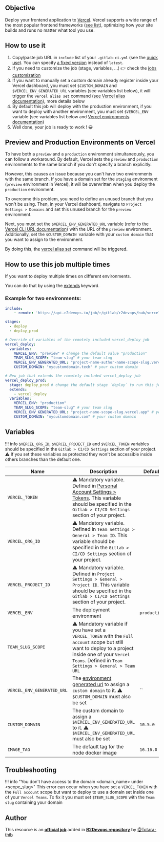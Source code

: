 ## Objective

Deploy your frontend application to [Vercel](https://vercel.com). Vercel supports a wide range of the most popular frontend frameworks ([see list](https://vercel.com/docs/frameworks)), optimizing how your site builds and runs no matter what tool you use.

## How to use it

1. Copy/paste job URL in `include` list of your `.gitlab-ci.yml` (see the [quick use](https://docs.r2devops.io/get-started/use-templates/#use-a-template)). You can specify [a fixed version](https://docs.r2devops.io/get-started/use-templates/#versioning) instead of `latest`.
1. If you need to customize the job (stage, variables, ...) 👉 check the [jobs
   customization](https://docs.r2devops.io/get-started/use-templates/#job-templates-customization)
1. If you want to manually set a custom domain already register inside your Vercel dashboard, you must set `$CUSTOM_DOMAIN` and `$VERCEL_ENV_GENERATED_URL` variables (see variables list below), it will trigger the `vercel alias set` command ([see Vercel alias documentation](https://vercel.com/docs/cli/alias)), more details below
1. By default this job will deploy with the production environment, if you want to deploy with another environment, you must set `$VERCEL_ENV` variable (see variables list below and [Vercel environments documentation](https://vercel.com/docs/concepts/deployments/environments))
1. Well done, your job is ready to work ! 😀

## Preview and Production Environments on Vercel

To have both a `preview` and a `production` environment simultaneously, you can follow a workaround. By default, Vercel sets the `preview` and `production` environments to the same branch if you don't specify a branch explicitly.

However, this causes an issue because you can't have two environments with the same branch. If you have a domain set for the `staging` environment (`preview` environment in Vercel), it will be overwritten when you deploy the `production` environment.

To overcome this problem, you need to define an unused branch that you won't be using. Then, in your Vercel dashboard, navigate to `Project Settings > Domains` and set this unused branch for the `preview` environment.

Next, you must set the `$VERCEL_ENV_GENERATED_URL` variable (refer to the [Vercel CLI URL documentation](https://vercel.com/docs/concepts/deployments/generated-urls#url-with-vercel-cli)) with the URL of the `preview` environment. Additionally, set the `$CUSTOM_DOMAIN `variable with your `custom domain` that you want to assign to the environment.

By doing this, the [vercel alias set](https://vercel.com/docs/cli/alias) command will be triggered.

## How to use this job multiple times

If you want to deploy multiple times on different environments.

You can do that by using the [extends](https://docs.gitlab.com/ee/ci/yaml/#extends) keyword.

### Example for two environments:

```yml
include:
    - remote: 'https://api.r2devops.io/job/r/gitlab/r2devops/hub/vercel_deploy.yml'

stages:
  - deploy
  - deploy_prod

# Override of variables of the remotely included vercel_deploy job
vercel_deploy: 
  variables:
    VERCEL_ENV: "preview" # change the default value "production"
    TEAM_SLUG_SCOPE: "team-slug" # your team slug
    VERCEL_ENV_GENERATED_URL: "project-name-author-name-scope-slug.vercel.app" # your vercel preview environment generated url
    CUSTOM_DOMAIN: "mycustomdomain.tech" # your custom domain

# New job that extends the remotely included vercel_deploy job
vercel_deploy_prod: 
  stage: deploy_prod # change the default stage `deploy` to run this job after the preview deployment
  extends:
    - vercel_deploy
  variables:
    VERCEL_ENV: "production"
    TEAM_SLUG_SCOPE: "team-slug" # your team slug
    VERCEL_ENV_GENERATED_URL: "project-name-scope-slug.vercel.app" # your vercel production environment generated url
    CUSTOM_DOMAIN: "mycustomdomain.com" # your custom domain
```

## Variables

!!! info
    `$VERCEL_ORG_ID`, `$VERCEL_PROJECT_ID` and `$VERCEL_TOKEN` variables should be specified in the `Gitlab > CI/CD Settings` section of your project.
    ⚠️ If you set these variables as protected they won't be accessible inside others branches than the default one.

| Name                                  | Description                                                                                                                                   | Default              |
| ------------------------------------- | --------------------------------------------------------------------------------------------------------------------------------------------- | -------------------- |
| `VERCEL_TOKEN` <img width=100/> | ⚠️ Mandatory variable. Defined in [Personal Account Settings > Tokens](https://vercel.com/account/tokens). This variable should be specified in the `Gitlab > CI/CD Settings` section of your project. <img width=175/> | ` ` <img width=100/> |
| `VERCEL_ORG_ID` <img width=100/> | ⚠️ Mandatory variable. Defined in `Team Settings > General > Team ID`. This variable should be specified in the `Gitlab > CI/CD Settings` section of your project. <img width=175/> | ` ` <img width=100/> |
| `VERCEL_PROJECT_ID` <img width=100/> | ⚠️ Mandatory variable. Defined in `Project Settings > General > Project ID`. This variable should be specified in the `Gitlab > CI/CD Settings` section of your project. <img width=175/> | ` ` <img width=100/> |
| `VERCEL_ENV`| The deployment environment | `production` |
| `TEAM_SLUG_SCOPE`| ⚠️ Mandatory variable if you have set a `VERCEL_TOKEN` with the `Full account` scope but still want to deploy to a project inside one of your `Vercel Teams`. Defined in `Team Settings > General > Team URL`| ` ` |
| `VERCEL_ENV_GENERATED_URL`             | The [environment generated url](https://vercel.com/docs/concepts/deployments/generated-urls#url-with-vercel-cli) to assign a `custom domain` to it. ⚠️ `$CUSTOM_DOMAIN` must also be set                                                                                                                           | ``              |
| `CUSTOM_DOMAIN`                 | The custom domain to assign a `$VERCEL_ENV_GENERATED_URL` to it.        ⚠️ `$VERCEL_ENV_GENERATED_URL` must also be set                                                                                                                       | `10.5.0`             |
| `IMAGE_TAG`                           | The default tag for the node docker image                                                                                                          | `16.16.0`          |

## Troubleshooting

!!! info "You don't have access to the domain <domain_name> under <scope_slug>"
    This error can occur when you have set a `VERCEL_TOKEN` with the `Full account` scope but want to deploy to use a domain set inside one of your `Vercel Teams`.
    To fix it you must set `$TEAM_SLUG_SCOPE` with the `Team slug` containing your domain

## Author

This resource is an **[official job](https://docs.r2devops.io/get-started/faq/#use-a-template)** added in [**R2Devops repository**](https://gitlab.com/r2devops/hub) by [@Totara-thib](https://gitlab.com/Totara-thib)
